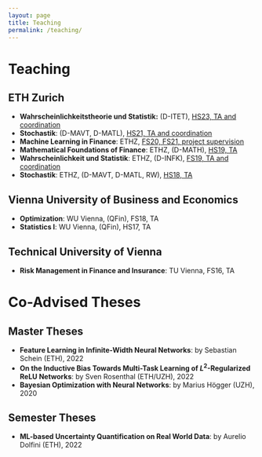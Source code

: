 ```yaml
---
layout: page
title: Teaching
permalink: /teaching/
---
```

# Teaching

## ETH Zurich

* **Wahrscheinlichkeitstheorie und Statistik:** (D-ITET), [HS23, TA and coordination](https://metaphor.ethz.ch/x/2023/fs/401-0604-00L/)
* **Stochastik**: (D-MAVT, D-MATL), [HS21, TA and coordination](https://metaphor.ethz.ch/x/2021/hs/401-0603-00L/)
* **Machine Learning in Finance**: ETHZ, [FS20, FS21, project supervision](https://people.math.ethz.ch/~jteichma/index.php?content=teach_mlf2019)
* **Mathematical Foundations of Finance**: ETHZ, (D-MATH), [HS19, TA](https://metaphor.ethz.ch/x/2019/hs/401-3913-01L/)
* **Wahrscheinlichkeit und Statistik**: ETHZ, (D-INFK), [FS19, TA and coordination](https://metaphor.ethz.ch/x/2019/fs/401-0614-00L/)
* **Stochastik**: ETHZ, (D-MAVT, D-MATL, RW), [HS18, TA](https://metaphor.ethz.ch/x/2018/hs/401-0603-00L/)

## Vienna University of Business and Economics
* **Optimization**: WU Vienna, (QFin), FS18, TA
* **Statistics I**: WU Vienna, (QFin), HS17, TA

## Technical University of Vienna
* **Risk Management in Finance and Insurance**: TU Vienna, FS16,  TA



# Co-Advised Theses

## Master Theses
* **Feature Learning in Infinite-Width Neural Networks**: by Sebastian Schein (ETH), 2022
* **On the Inductive Bias Towards Multi-Task Learning of $L^2$-Regularized ReLU Networks**: by Sven Rosenthal (ETH/UZH), 2022
* **Bayesian Optimization with Neural Networks**: by Marius Högger (UZH), 2020

## Semester Theses
* **ML-based Uncertainty Quantification on Real World Data**: by Aurelio Dolfini (ETH), 2022


